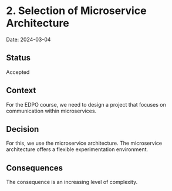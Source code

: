 # 2. Selection of Microservice Architecture

Date: 2024-03-04

## Status

Accepted

## Context

For the EDPO course, we need to design a project that focuses on communication within microservices.

## Decision

For this, we use the microservice architecture. The microservice architecture offers a flexible experimentation environment.

## Consequences

The consequence is an increasing level of complexity.

